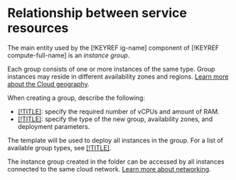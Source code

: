 # Relationship between service resources

The main entity used by the [!KEYREF ig-name] component of [!KEYREF compute-full-name] is an _instance group_.

Each group consists of one or more instances of the same type. Group instances may reside in different availability zones and regions. [Learn more about the Cloud geography](../../../overview/concepts/geo-scope.md).

When creating a group, describe the following:

- [[!TITLE]](instance-template.md): specify the required number of vCPUs and amount of RAM.
- [[!TITLE]](policies.md): specify the type of the new group, availability zones, and deployment parameters.

The template will be used to deploy all instances in the group. For a list of available group types, see [[!TITLE]](scale.md).

The instance group created in the folder can be accessed by all instances connected to the same cloud network. [Learn more about networking](../../../vpc/).

